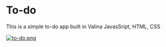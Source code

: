 # To-do

This is a simple to-do app built in Valina JavasSript, HTML, CSS

[![to-do.png](https://i.postimg.cc/gkQZ4Prr/to-do.png)](https://postimg.cc/Lnk56wtM)
